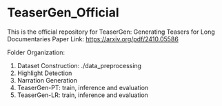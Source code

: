 # TeaserGen_Official

This is the official repository for TeaserGen: Generating Teasers for Long Documentaries
Paper Link:
https://arxiv.org/pdf/2410.05586

Folder Organization:
1) Dataset Construction: ./data_preprocessing
2) Highlight Detection
3) Narration Generation
4) TeaserGen-PT: train, inference and evaluation
5) TeaserGen-LR: train, inference and evaluation

